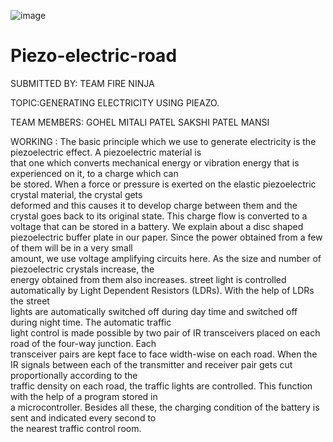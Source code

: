 ![image](https://github.com/mitali2003/Pieazo-electric-road/assets/114275021/602ac137-f400-41ed-9651-b2586a7a91ac)



# Piezo-electric-road
SUBMITTED BY: TEAM FIRE NINJA

TOPIC:GENERATING ELECTRICITY USING PIEAZO.

TEAM MEMBERS:
GOHEL MITALI
PATEL SAKSHI
PATEL MANSI

WORKING :
The basic principle which we use to generate electricity is the piezoelectric effect. A piezoelectric material is  
that one which converts mechanical energy or vibration energy that is experienced on it, to a charge which can  
be stored. When a force or pressure is exerted on the elastic piezoelectric crystal material, the crystal gets  
deformed and this causes it to develop charge between them and the crystal goes back to its original state. 
This charge flow is converted to a voltage that can be stored in a battery. We explain about a disc shaped  
piezoelectric buffer plate in our paper. Since the power obtained from a few of them will be in a very small  
amount, we use voltage amplifying circuits here. As the size and number of piezoelectric crystals increase, the  
energy obtained from them also increases. 
street light is controlled automatically by Light Dependent Resistors (LDRs). With the help of LDRs the street  
lights are automatically switched off during day time and switched off during night time. The automatic traffic  
light control is made possible by two pair of IR transceivers placed on each road of the four-way junction. Each  
transceiver pairs are kept face to face width-wise on each road. 
When the IR signals between each of the transmitter and receiver pair gets cut proportionally according to the  
traffic density on each road, the traffic lights are controlled. This function with the help of a program stored in  
a microcontroller. Besides all these, the charging condition of the battery is sent and indicated every second to  
the nearest traffic control room.
